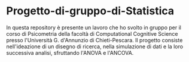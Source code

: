 # Progetto-di-gruppo-di-Statistica
In questa repository è presente un lavoro che ho svolto in gruppo per il corso di Psicometria della facoltà di Computational Cognitive Science presso l'Università G. d'Annunzio di Chieti-Pescara.
Il progetto consiste nell'ideazione di un disegno di ricerca, nella simulazione di dati e la loro successiva analisi, sfruttando l'ANOVA e l'ANCOVA.
